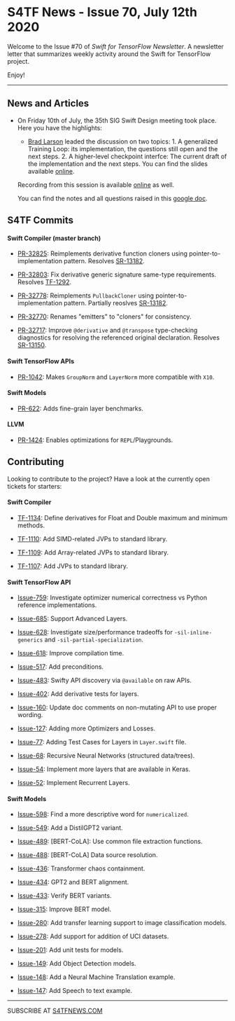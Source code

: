 
S4TF News - Issue 70, July 12th 2020
===================

Welcome to the Issue #70 of *Swift for TensorFlow Newsletter*. A newsletter letter that summarizes weekly activity around the Swift for TensorFlow project.

Enjoy!

---

## News and Articles

* On Friday 10th of July, the 35th SIG Swift Design meeting took place. Here you have the highlights:

	* [Brad Larson](https://twitter.com/bradlarson) leaded the discussion on two topics: 1. A generalized Training Loop: its implementation, the questions still open and the next steps. 2. A higher-level checkpoint interfce: The current draft of the implementation and the next steps. You can find the slides available [online](https://docs.google.com/presentation/d/1BX7wqe_b0QSt5hw_70H8uMJvtOZGPeKXYjWmRqEXOvk/edit#slide=id.g8bbea95af6_0_0).

	Recording from this session is available [online](https://drive.google.com/file/d/10udIXOtl4_BtqciCQy0pdvUsEnNqwKhl/view?usp=sharing) as well.

	You can find the notes and all questions raised in this [google doc](https://docs.google.com/document/d/1Fm56p5rV1t2Euh6WLtBFKGqI43ozC3EIjReyLk-LCLU/edit#heading=h.ybjihr2k1s4).


## S4TF Commits

#### Swift Compiler (master branch)

* [PR-32825](https://github.com/apple/swift/pull/32825): Reimplements derivative function cloners using pointer-to-implementation pattern. Resolves [SR-13182](https://bugs.swift.org/browse/SR-13182).

* [PR-32803](https://github.com/apple/swift/pull/32803): Fix derivative generic signature same-type requirements. Resolves [TF-1292](https://bugs.swift.org/browse/TF-1292).

* [PR-32778](https://github.com/apple/swift/pull/32778): Reimplements `PullbackCloner` using  pointer-to-implementation pattern. Partially reoslves [SR-13182](https://bugs.swift.org/browse/SR-13182).

* [PR-32770](https://github.com/apple/swift/pull/32770): Renames "emitters" to "cloners" for consistency.

* [PR-32717](http://github.com/apple/swift/pull/32717): Improve `@derivative` and `@transpose` type-checking diagnostics for resolving the referenced original declaration. Resolves [SR-13150](https://bugs.swift.org/browse/SR-13150).

#### Swift TensorFlow APIs

* [PR-1042](https://github.com/tensorflow/swift-apis/pull/1042): Makes `GroupNorm` and `LayerNorm` more compatible with `X10`.

#### Swift Models

* [PR-622](https://github.com/tensorflow/swift-models/pull/622): Adds fine-grain layer benchmarks.

#### LLVM

* [PR-1424](https://github.com/apple/llvm-project/pull/1424): Enables optimizations for `REPL`/Playgrounds.

## Contributing

Looking to contribute to the project? Have a look at the currently open tickets for starters:

#### Swift Compiler

* [TF-1134](https://bugs.swift.org/browse/TF-1134): Define derivatives for Float and Double maximum and minimum methods.

* [TF-1110](https://bugs.swift.org/browse/TF-1110): Add SIMD-related JVPs to standard library.

* [TF-1109](https://bugs.swift.org/browse/TF-1109): Add Array-related JVPs to standard library.

* [TF-1107](https://bugs.swift.org/browse/TF-1107): Add JVPs to standard library.

#### Swift TensorFlow API

* [Issue-759](https://github.com/tensorflow/swift-apis/issues/759): Investigate optimizer numerical correctness vs Python reference implementations.

* [Issue-685](https://github.com/tensorflow/swift-apis/issues/685): Support Advanced Layers.

* [Issue-628](https://github.com/tensorflow/swift-apis/issues/628): Investigate size/performance tradeoffs for `-sil-inline-generics` and `-sil-partial-specialization`.

* [Issue-618](https://github.com/tensorflow/swift-apis/issues/618): Improve compilation time.

* [Issue-517](https://github.com/tensorflow/swift-apis/issues/517): Add preconditions. 

* [Issue-483](https://github.com/tensorflow/swift-apis/issues/483): Swifty API discovery via `@available` on raw APIs.

* [Issue-402](https://github.com/tensorflow/swift-apis/issues/402): Add derivative tests for layers.

* [Issue-160](https://github.com/tensorflow/swift-apis/issues/160): Update doc comments on non-mutating API to use proper wording.

* [Issue-127](https://github.com/tensorflow/swift-apis/issues/127): Adding more Optimizers and Losses.

* [Issue-77](https://github.com/tensorflow/swift-apis/issues/77):  Adding Test Cases for Layers in `Layer.swift` file.

* [Issue-68](https://github.com/tensorflow/swift-apis/issues/68): Recursive Neural Networks (structured data/trees).

* [Issue-54](https://github.com/tensorflow/swift-apis/issues/54): Implement more layers that are available in Keras.

* [Issue-52](https://github.com/tensorflow/swift-apis/issues/52): Implement Recurrent Layers.

#### Swift Models

* [Issue-598](https://github.com/tensorflow/swift-models/issues/598): Find a more descriptive word for `numericalized`.

* [Issue-549](https://github.com/tensorflow/swift-models/issues/549): Add a DistilGPT2 variant.

* [Issue-489](https://github.com/tensorflow/swift-models/issues/489): [BERT-CoLA]: Use common file extraction functions.

* [Issue-488](https://github.com/tensorflow/swift-models/issues/488): [BERT-CoLA] Data source resolution.

* [Issue-436](https://github.com/tensorflow/swift-models/issues/436): Transformer chaos containment.

* [Issue-434](https://github.com/tensorflow/swift-models/issues/434): GPT2 and BERT alignment.

* [Issue-433](https://github.com/tensorflow/swift-models/issues/433): Verify BERT variants.

* [Issue-315](https://github.com/tensorflow/swift-models/issues/315): Improve BERT model.

* [Issue-280](https://github.com/tensorflow/swift-models/issues/280): Add transfer learning support to image classification models.

* [Issue-278](https://github.com/tensorflow/swift-models/issues/278): Add support for addition of UCI datasets.

* [Issue-201](https://github.com/tensorflow/swift-models/issues/201): Add unit tests for models.

* [Issue-149](https://github.com/tensorflow/swift-models/issues/149): Add Object Detection models.

* [Issue-148](https://github.com/tensorflow/swift-models/issues/148): Add a Neural Machine Translation example. 

* [Issue-147](https://github.com/tensorflow/swift-models/issues/147): Add Speech to text example.

---

SUBSCRIBE AT [S4TFNEWS.COM](https://www.s4tfnews.com/)
